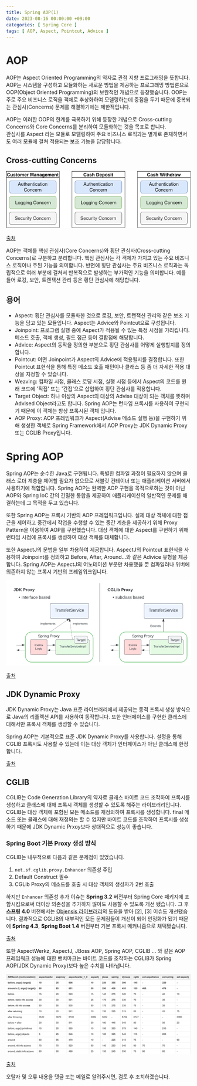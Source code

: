 ```yaml
---
title: Spring AOP(1)
date: 2023-08-16 00:00:00 +09:00
categories: [ Spring Core ]
tags: [ AOP, Aspect, Pointcut, Advice ]
---
```


# AOP

AOP는 Aspect Oriented Programming의 약자로 관점 지향 프로그래밍을 뜻합니다. 
AOP는 시스템을 구성하고 모듈화하는 새로운 방법을 제공하는 프로그래밍 방법론으로 OOP(Object Oriented Programming)의 보완적인 개념으로 등장했습니다.
OOP는 주로 주요 비즈니스 로직을 객체로 추상화하여 모델링하는데 중점을 두기 때문에 중복되는 관심사(Concerns) 문제를 해결하기에는 제한적입니다.  

AOP는 이러한 OOP의 한계를 극복하기 위해 등장한 개념으로 Cross-cutting Concerns와 Core Concerns를 분리하여 모듈화하는 것을 목표로 합니다.  
관심사를 Aspect 라는 모듈로 모델링하여 주요 비즈니스 로직과는 별개로 존재하면서도 여러 모듈에 걸쳐 적용되는 보조 기능을 담당합니다.

## Cross-cutting Concerns

![cross-cutting-concerns](/assets/img/spring/core/aop/cross-cutting-concerns.png)  

[출처](https://www.researchgate.net/figure/Banking-system-cross-cutting-concerns_fig1_332881268)

AOP는 객체를 핵심 관심사(Core Concerns)와 횡단 관심사(Cross-cutting Concerns)로 구분하고 분리합니다. 
핵심 관심사는 각 객체가 가지고 있는 주요 비즈니스 로직이나 주된 기능을 의미합니다. 
반면에 횡단 관심사는 주요 비즈니스 로직과는 독립적으로 여러 부분에 걸쳐서 반복적으로 발생하는 부가적인 기능을 의미합니다.
예를 들어 로깅, 보안, 트랜잭션 관리 등은 횡단 관심사에 해당합니다.

## 용어

- Aspect: 횡단 관심사를 모듈화한 것으로 로깅, 보안, 트랜잭션 관리와 같은 보조 기능을 담고 있는 모듈입니다. Aspect는 Advice와 Pointcut으로 구성됩니다.
- Joinpoint: 프로그램 실행 중에 Aspect가 적용될 수 있는 특정 시점을 가리킵니다. 메소드 호출, 객체 생성, 필드 접근 등이 결합점에 해당합니다.
- Advice: Aspect의 동작을 정의한 부분으로 횡단 관심사를 어떻게 실행할지를 정의합니다. 
- Pointcut: 어떤 Joinpoint가 Aspect의 Advice에 적용될지를 결정합니다. 또한 Pointcut 표현식을 통해 특정 메소드 호출 패턴이나 클래스 등 좀 더 자세한 적용 대상을 지정할 수 있습니다. 
- Weaving: 컴파일 시점, 클래스 로딩 시점, 실행 시점 등에서 Aspect의 코드를 원래 코드에 '직접' 또는 '간접'으로 삽입하여 횡단 관심사를 적용합니다. 
- Target Object: 하나 이상의 Aspect의 대상의 Advise 대상이 되는 객체를 뜻하며 Advised Object라고도 합니다. Spring AOP는 런타임 프록시를 사용하여 구현되기 때문에 이 객체는 항상 프록시된 객체 입니다.
- AOP Proxy: AOP 프레임워크가 Aspect(Advise 메소드 실행 등)을 구현하기 위해 생성한 객체로 Spring Framework에서 AOP Proxy는 JDK Dynamic Proxy 또는 CGLIB Proxy입니다. 

# Spring AOP

Spring AOP는 순수한 Java로 구현됩니다. 
특별한 컴파일 과정이 필요하지 않으며 클래스 로더 계층을 제어할 필요가 없으므로 서블릿 컨테이너 또는 애플리케이션 서버에서 사용하기에 적합합니다.
Spring AOP는 완벽한 AOP 구현을 목적으로하는 것이 아닌 AOP와 Spring IoC 간의 긴밀한 통합을 제공하여 애플리케이션의 일반적인 문제를 해결하는데 그 목적을 두고 있습니다. 

또한 Spring AOP는 프록시 기반의 AOP 프레임워크입니다.
실제 대상 객체에 대한 접근을 제어하고 중간에서 작업을 수행할 수 있는 중간 계층을 제공하기 위해 Proxy Pattern을 이용하여 AOP를 구현했습니다.
대상 객체에 대한 Aspect를 구현하기 위해 런타임 시점에 프록시를 생성하여 대상 객체를 대체합니다. 

또한 AspectJ의 문법을 일부 차용하여 제공합니다.
AspectJ의 Pointcut 표현식을 사용하여 Joinpoint를 정의하고 Before, After, Around...와 같은 Adivice 유형을 제공합니다. 
Spring AOP는 AspectJ의 어노테이션 부분만 차용했을 뿐 컴파일러나 위버에 의존하지 않는 프록시 기반의 프레임워크입니다. 

![jdk-dynamic-cglib](/assets/img/spring/core/aop/jdk-dynamic-cglib.png)

[출처](https://altasumut.medium.com/spring-aop-q-a-b91a165d50f5)

## JDK Dynamic Proxy

JDK Dynamic Proxy는 Java 표준 라이브러리에서 제공되는 동적 프록시 생성 방식으로 Java의 리플렉션 API를 사용하여 동작합니다. 
또한 인터페이스를 구현한 클래스에 대해서만 프록시 객체를 생성할 수 있습니다.

Spring AOP는 기본적으로 표준 JDK Dynamic Proxy를 사용합니다.
설정을 통해 CGLIB 프록시도 사용할 수 있는데 이는 대상 객체가 인터페이스가 아닌 클래스에 한정합니다. 

[출처](https://docs.spring.io/spring-framework/reference/core/aop/introduction-proxies.html)

## CGLIB

CGLIB는 Code Generation Library의 약자로 클래스 바이트 코드 조작하여 프록시를 생성하고 클래스에 대해 프록시 객체를 생성할 수 있도록 해주는 라이브러리입니다.
CGLIB는 대상 객체에 포함된 모든 메소드를 재정의하여 프록시를 생성합니다. 
final 메소드 또는 클래스에 대해 재정의는 할 수 없지만 바이트 코드를 조작하여 프록시를 생성하기 때문에 JDK Dynamic Prxoy보다 상대적으로 성능이 좋습니다. 

### Spring Boot 기본 Proxy 생성 방식

CGLIB는 내부적으로 다음과 같은 문제점이 있었습니다. 

1. ``net.sf.cglib.proxy.Enhancer`` 의존성 주입
2. Default Construct 필수
3. CGLib Proxy의 메소드를 호출 시 대상 객체의 생성자가 2번 호출

하지만 ``Enhancer`` 의존성 추가 이슈는 **Spring 3.2** 버전부터 Spring Core 패키지에 포함시킴으로써 더이상 의존성을 추가하지 않아도 사용할 수 있도록 개선 됐습니다. 
그 후 **스프링 4.0** 버전에서는 [Objensis 라이브러리](https://objenesis.org/)의 도움을 받아 [2], [3] 이슈도 개선됐습니다.
결과적으로 CGLIB의 내부적인 모든 문제점들이 개선이 되어 안정화가 됐기 때문에  **Spring 4.3**, **Spring Boot 1.4** 버전부터 기본 프록시 메커니즘으로 채택됐습니다. 

[출처](https://github.com/spring-projects/spring-boot/issues/8434)


또한 AspectWerkz, AspectJ, JBoss AOP, Spring AOP, CGLIB ... 와 같은 AOP 프레임워크 성능에 대한 밴치마크는 바이트 코드를 조작하는 CGLIB가 Spring AOP(JDK Dynamic Proxy)보다 높은 수치를 나타냅니다. 

![aop-performance](/assets/img/spring/core/aop/aop-performance.png)  

[출처](https://web.archive.org/web/20150520175004/https://docs.codehaus.org/display/AW/AOP+Benchmark)

오탈자 및 오류 내용을 댓글 또는 메일로 알려주시면, 검토 후 조치하겠습니다.
